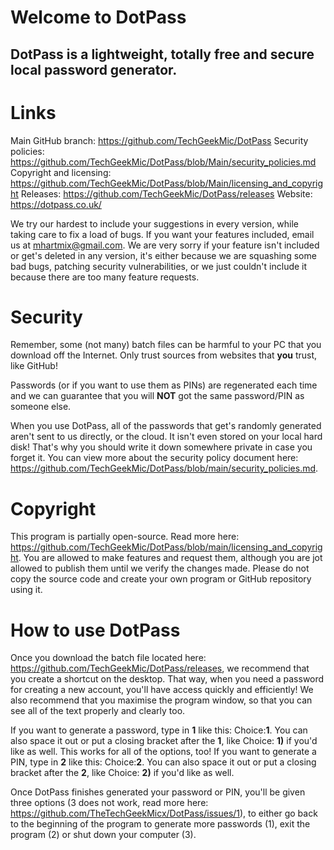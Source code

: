 # Welcome to DotPass
## DotPass is a lightweight, totally free and secure local password generator.

# Links
Main GitHub branch: https://github.com/TechGeekMic/DotPass
Security policies: https://github.com/TechGeekMic/DotPass/blob/Main/security_policies.md
Copyright and licensing: https://github.com/TechGeekMic/DotPass/blob/Main/licensing_and_copyright
Releases: https://github.com/TechGeekMic/DotPass/releases
Website: https://dotpass.co.uk/

We try our hardest to include your suggestions in every version, while taking care to fix a load of bugs. If you want your features included, email us at mhartmix@gmail.com. We are very sorry if your feature isn't included or get's deleted in any version, it's either because we are squashing some bad bugs, patching security vulnerabilities, or we just couldn't include it because there are too many feature requests.

# Security
Remember, some (not many) batch files can be harmful to your PC that you download off the Internet. Only trust sources from websites that **you** trust, like GitHub!

Passwords (or if you want to use them as PINs) are regenerated each time and we can guarantee that you will **NOT** got the same password/PIN as someone else.

When you use DotPass, all of the passwords that get's randomly generated aren't sent to us directly, or the cloud. It isn't even stored on your local hard disk! That's why you should write it down somewhere private in case you forget it. You can view more about the security policy document here:
https://github.com/TechGeekMic/DotPass/blob/main/security_policies.md.

# Copyright
This program is partially open-source. Read more here: https://github.com/TechGeekMic/DotPass/blob/main/licensing_and_copyright. You are allowed to make features and request them, although you are jot allowed to publish them until we verify the changes made. Please do not copy the source code and create your own program or GitHub repository using it.

# How to use DotPass
Once you download the batch file located here: https://github.com/TechGeekMic/DotPass/releases, we recommend that you create a shortcut on the desktop. That way, when you need a password for creating a new account, you'll have access quickly and efficiently! We also recommend that you maximise the program window, so that you can see all of the text properly and clearly too.

If you want to generate a password, type in **1** like this: Choice:**1**. You can also space it out or put a closing bracket after the **1**, like Choice: **1)** if you'd like as well. This works for all of the options, too! If you want to generate a PIN, type in **2** like this: Choice:**2**. You can also space it out or put a closing bracket after the **2**, like Choice: **2)** if you'd like as well.

Once DotPass finishes generated your password or PIN, you'll be given three options (3 does not work, read more here: https://github.com/TheTechGeekMicx/DotPass/issues/1), to either go back to the beginning of the program to generate more passwords (1), exit the program (2) or shut down your computer (3).
